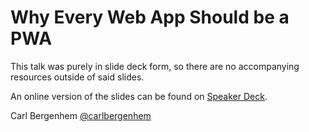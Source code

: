 # Why Every Web App Should be a PWA

This talk was purely in slide deck form, so there are no accompanying resources outside of said slides.

An online version of the slides can be found on [Speaker Deck](https://speakerdeck.com/carlbergenhem/why-every-web-app-should-be-a-pwa).

Carl Bergenhem
[@carlbergenhem](https://twitter.com/carlbergenhem)
